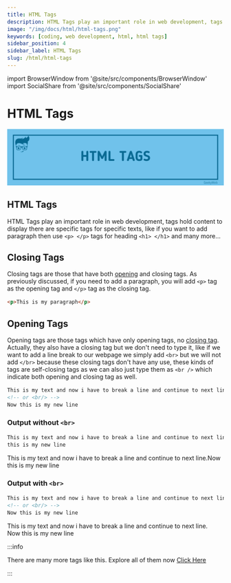 ```yaml
---
title: HTML Tags
description: HTML Tags play an important role in web development, tags hold content to display there are specific tags for specific texts, like if you want to add paragraph then use `<p> </p>` tags for heading `<h1> </h1>` and many more...
image: "/img/docs/html/html-tags.png"
keywords: [coding, web development, html, html tags]
sidebar_position: 4
sidebar_label: HTML Tags
slug: /html/html-tags
---
```


<!-- Import files -->

import BrowserWindow from '@site/src/components/BrowserWindow'
import SocialShare from '@site/src/components/SocialShare'

# HTML Tags

![HTML Tags](../../../static/img/docs/html/html-tags.png)

## HTML Tags

HTML Tags play an important role in web development, tags hold content to display there are specific tags for specific texts, like if you want to add paragraph then use `<p> </p>` tags for heading `<h1> </h1>` and many more...

## Closing Tags

Closing tags are those that have both [opening](#opening-tags) and closing tags. As previously discussed, if you need to add a paragraph, you will add `<p>` tag as the opening tag and `</p>` tag as the closing tag.

```html
<p>This is my paragraph</p>
```

## Opening Tags

Opening tags are those tags which have only opening tags, no [closing tag](#closing-tags). Actually, they also have a closing tag but we don't need to type it, like if we want to add a line break to our webpage we simply add `<br>` but we will not add `</br>` because these closing tags don't have any use, these kinds of tags are self-closing tags as we can also just type them as `<br />` which indicate both opening and closing tag as well.

```html
This is my text and now i have to break a line and continue to next line. <br />
<!-- or <br/> -->
Now this is my new line
```

### Output without `<br>`

```html title="Code"
This is my text and now i have to break a line and continue to next line. Now
this is my new line
```

<BrowserWindow>

This is my text and now i have to break a line and continue to next line.Now this is my new line

</BrowserWindow>

### Output with `<br>`

```html title="Code"
This is my text and now i have to break a line and continue to next line. <br />
<!-- or <br/> -->
Now this is my new line
```

<BrowserWindow>

This is my text and now i have to break a line and continue to next line. <br/>
Now this is my new line

</BrowserWindow>

:::info

There are many more tags like this. Explore all of them now [Click Here](html-tags)

:::

<SocialShare />
